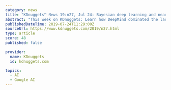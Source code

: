 ```yaml
---
category: news
title: "KDnuggets™ News 19:n27, Jul 24: Bayesian deep learning and near-term quantum computers; DeepMind’s CASP13 Protein Folding Upset Summary"
abstract: "This week on KDnuggets: Learn how DeepMind dominated the last CASP competition for advancing protein folding models; Bayesian deep learning and near-term quantum computers: A cautionary tale in quantum machine learning; The Evolution of a ggplot; Adapters ..."
publishedDateTime: 2019-07-24T11:29:00Z
sourceUrl: https://www.kdnuggets.com/2019/n27.html
type: article
score: 48
published: false

provider:
  name: KDnuggets
  id: kdnuggets.com

topics:
  - AI
  - Google AI
---
```

